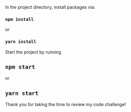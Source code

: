 In the project directory, install packages via:

### `npm install`

or

### `yarn install`

Start the project by running
## `npm start`

or
## `yarn start`

Thank you for taking the time to review my code challenge!
